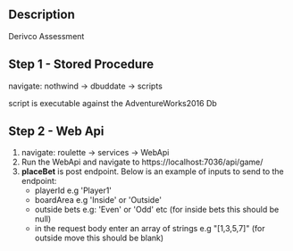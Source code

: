 ## Description

Derivco Assessment

## Step 1 - Stored Procedure

navigate: nothwind -> dbuddate -> scripts

script is executable against the AdventureWorks2016 Db


## Step 2 - Web Api

1. navigate: roulette -> services -> WebApi
2. Run the WebApi and navigate to https://localhost:7036/api/game/
3. **placeBet**  is post endpoint. Below is an example of inputs to send to the endpoint:
   - playerId e.g 'Player1' 
   - boardArea e.g 'Inside' or 'Outside'
   - outside bets e.g: 'Even' or 'Odd' etc (for inside bets this should be null)
   - in the request body enter an array of strings e.g "[1,3,5,7]" (for outside move this should be blank)
